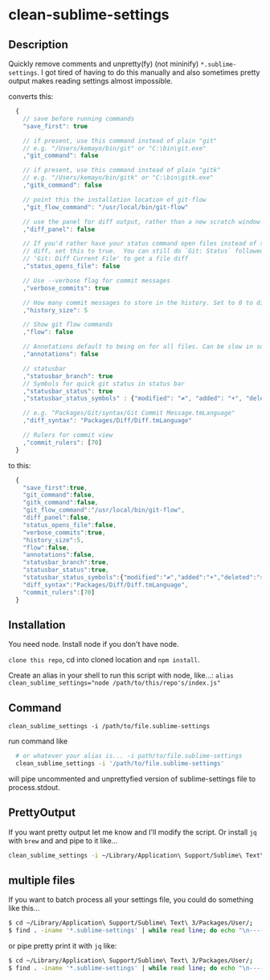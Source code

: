 # clean-sublime-settings

## Description

Quickly remove comments and unpretty(fy) (not mininify) `*.sublime-settings`. I got tired of having to do this
manually and also sometimes pretty output makes reading settings almost impossible.

converts this:
```javascript
  {
    // save before running commands
    "save_first": true

    // if present, use this command instead of plain "git"
    // e.g. "/Users/kemayo/bin/git" or "C:\bin\git.exe"
    ,"git_command": false

    // if present, use this command instead of plain "gitk"
    // e.g. "/Users/kemayo/bin/gitk" or "C:\bin\gitk.exe"
    ,"gitk_command": false

    // point this the installation location of git-flow
    ,"git_flow_command": "/usr/local/bin/git-flow"

    // use the panel for diff output, rather than a new scratch window (new tab)
    ,"diff_panel": false

    // If you'd rather have your status command open files instead of show you a
    // diff, set this to true.  You can still do `Git: Status` followed by
    // 'Git: Diff Current File' to get a file diff
    ,"status_opens_file": false

    // Use --verbose flag for commit messages
    ,"verbose_commits": true

    // How many commit messages to store in the history. Set to 0 to disable.
    ,"history_size": 5

    // Show git flow commands
    ,"flow": false

    // Annotations default to being on for all files. Can be slow in some cases.
    ,"annotations": false

    // statusbar
    ,"statusbar_branch": true
    // Symbols for quick git status in status bar
    ,"statusbar_status": true
    ,"statusbar_status_symbols" : {"modified": "≠", "added": "+", "deleted": "×", "untracked": "?", "conflicts": "‼", "renamed":"R", "copied":"C", "clean": "✓", "separator": " "}

    // e.g. "Packages/Git/syntax/Git Commit Message.tmLanguage"
    ,"diff_syntax": "Packages/Diff/Diff.tmLanguage"

    // Rulers for commit view
    ,"commit_rulers": [70]
  }

```


to this:
```javascript
  {
    "save_first":true,
    "git_command":false,
    "gitk_command":false,
    "git_flow_command":"/usr/local/bin/git-flow",
    "diff_panel":false,
    "status_opens_file":false,
    "verbose_commits":true,
    "history_size":5,
    "flow":false,
    "annotations":false,
    "statusbar_branch":true,
    "statusbar_status":true,
    "statusbar_status_symbols":{"modified":"≠","added":"+","deleted":"×","untracked":"?","conflicts":"‼","renamed":"R","copied":"C","clean":"✓","separator":" "},
    "diff_syntax":"Packages/Diff/Diff.tmLanguage",
    "commit_rulers":[70]
  }
```


## Installation

You need node. Install node if you don't have node.

`clone this repo`, cd into cloned location and `npm install`.
    
Create an alias in your shell to run this script with node, like...:
`alias clean_sublime_settings="node /path/to/this/repo's/index.js"`

## Command

`clean_sublime_settings -i /path/to/file.sublime-settings`

run command like 
```bash
  # or whatever your alias is... -i path/to/file.sublime-settings
  clean_sublime_settings -i '/path/to/file.sublime-settings'
```

will pipe uncommented and unprettyfied version of sublime-settings file to process.stdout.

## PrettyOutput

If you want pretty output let me know and I'll modify the script. Or install `jq` with `brew` and and pipe to it like...

```bash
clean_sublime_settings -i ~/Library/Application\ Support/Sublime\ Text\ 3/Packages/User/Preferences.sublime-settings|jq . -S
```

## multiple files

If you want to batch process all your settings file, you could do something like this...

```bash
$ cd ~/Library/Application\ Support/Sublime\ Text\ 3/Packages/User/;
$ find . -iname '*.sublime-settings' | while read line; do echo "\n---------$line"; clean_sublime_settings -i "$line"; done
```

or pipe pretty print it with `jq` like:
```bash
$ cd ~/Library/Application\ Support/Sublime\ Text\ 3/Packages/User/;
$ find . -iname '*.sublime-settings' | while read line; do echo "\n---------$line"; clean_sublime_settings -i "$line"| jq -S ; done
```
